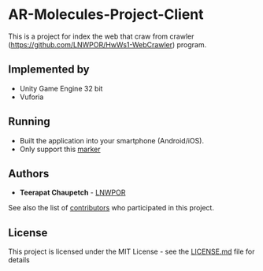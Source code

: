# AR-Molecules-Project-Client
This is a project for index the web that craw from crawler (https://github.com/LNWPOR/HwWs1-WebCrawler) program.

## Implemented by
* Unity Game Engine 32 bit
* Vuforia

## Running
* Built the application into your smartphone (Android/iOS).
* Only support this [marker](https://howtofoldandotherstuff.files.wordpress.com/2012/11/stones.jpg)

## Authors

* **Teerapat Chaupetch** - [LNWPOR](https://github.com/LNWPOR)

See also the list of [contributors](https://github.com/LNWPOR/AR-Molecules-Project-Client/contributors) who participated in this project.

## License

This project is licensed under the MIT License - see the [LICENSE.md](LICENSE.md) file for details
